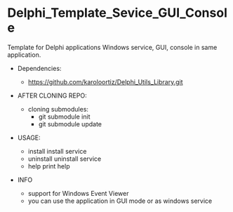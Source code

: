 # Delphi_Template_Sevice_GUI_Console

Template for Delphi applications
Windows service, GUI, console in same application.

- Dependencies:
  - https://github.com/karoloortiz/Delphi_Utils_Library.git
 
- AFTER CLONING REPO:
  - cloning submodules:
    - git submodule init 
    - git submodule update

- USAGE:
  - install install service
  - uninstall uninstall service
  - help print help

- INFO
  - support for Windows Event Viewer
  - you can use the application in GUI mode or as windows service
